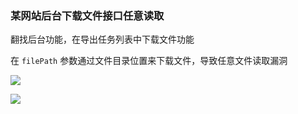 ### 某网站后台下载文件接口任意读取

翻找后台功能，在导出任务列表中下载文件功能

在 `filePath` 参数通过文件目录位置来下载文件，导致任意文件读取漏洞

![](https://pic1.imgdb.cn/item/68af1f9c58cb8da5c8575966.png)

![](https://pic1.imgdb.cn/item/68af1fad58cb8da5c8575969.png)
